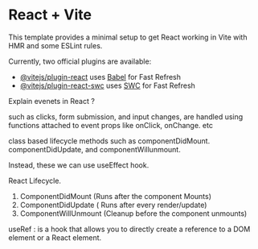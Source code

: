 # React + Vite

This template provides a minimal setup to get React working in Vite with HMR and some ESLint rules.

Currently, two official plugins are available:

- [@vitejs/plugin-react](https://github.com/vitejs/vite-plugin-react/blob/main/packages/plugin-react/README.md) uses [Babel](https://babeljs.io/) for Fast Refresh
- [@vitejs/plugin-react-swc](https://github.com/vitejs/vite-plugin-react-swc) uses [SWC](https://swc.rs/) for Fast Refresh


Explain evenets in React ?

such as clicks, form submission, and input changes, are handled using functions attached to event props like onClick, onChange. etc


class based lifecycle methods such as componentDidMount. componentDidUpdate, and componentWillunmount.

Instead, these we can use useEffect hook.

React Lifecycle.

1. ComponentDidMount (Runs after the component Mounts)  
2. ComponentDidUpdate ( Runs after every render/update)
3. ComponentWillUnmount (Cleanup before the component unmounts)


useRef : is a hook that allows you to directly create a reference to a DOM element or a React element.